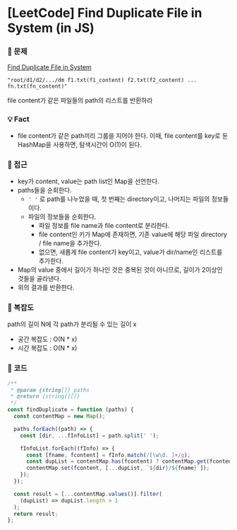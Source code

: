 # [LeetCode] Find Duplicate File in System (in JS)

### 📖 문제

[Find Duplicate File in System](https://leetcode.com/explore/challenge/card/may-leetcoding-challenge-2021/600/week-3-may-15th-may-21st/3747/)
```
"root/d1/d2/.../dm f1.txt(f1_content) f2.txt(f2_content) ... fn.txt(fn_content)"
```
file content가 같은 파일들의 path의 리스트를 반환하라

### 💡 Fact
- file content가 같은 path끼리 그룹을 지어야 한다. 이때, file content를 key로 둔 HashMap을 사용하면, 탐색시간이 O(1)이 된다. 

### 🚎 접근
- key가 content, value는 path list인 Map을 선언한다.
- paths들을 순회한다.
  - `' '` 로 path를 나누었을 때, 첫 번째는 directory이고, 나머지는 파일의 정보들이다.
  - 파일의 정보들을 순회한다.
    - 파일 정보를 file name과 file content로 분리한다.
    - file content인 키가 Map에 존재하면, 기존 value에 해당 파일 directory / file name을 추가한다.
    - 없으면, 새롭게 file content가 key이고, value가 dir/name인 리스트를 추가한다.
- Map의 value 중에서 길이가 하나인 것은 중복된 것이 아니므로, 길이가 2이상인 것들을 골라낸다.
- 위의 결과를 반환한다.

### 🧭 복잡도
path의 길이 N에 각 path가 분리될 수 있는 길이 x
- 공간 복잡도 : O(N * x) 
- 시간 복잡도 : O(N * x)

### 📝 코드

```javascript
/**
 * @param {string[]} paths
 * @return {string[][]}
 */
const findDuplicate = function (paths) {
  const contentMap = new Map();

  paths.forEach((path) => {
    const [dir, ...fInfoList] = path.split(' ');

    fInfoList.forEach((fInfo) => {
      const [fname, fcontent] = fInfo.match(/[\w\d. ]+/g);
      const dupList = contentMap.has(fcontent) ? contentMap.get(fcontent) : [];
      contentMap.set(fcontent, [...dupList, `${dir}/${fname}`]);
    });
  });

  const result = [...contentMap.values()].filter(
    (dupList) => dupList.length > 1
  );
  return result;
};
```
